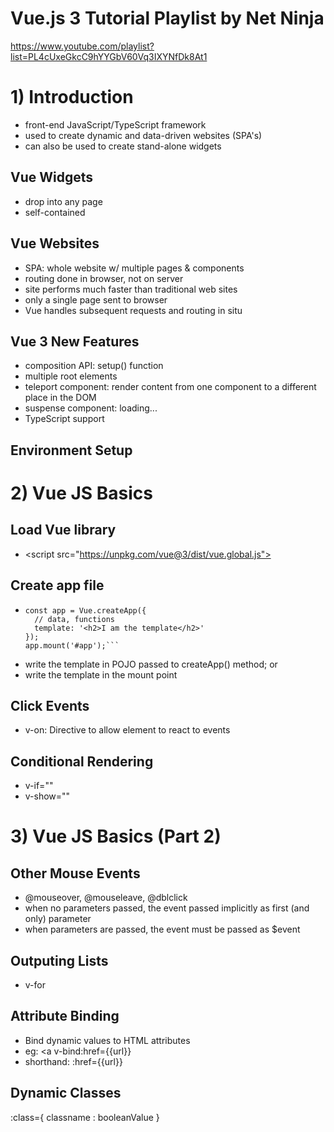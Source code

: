 # Vue.js 3 Tutorial Playlist by Net Ninja

https://www.youtube.com/playlist?list=PL4cUxeGkcC9hYYGbV60Vq3IXYNfDk8At1

# 1) Introduction
* front-end JavaScript/TypeScript framework
* used to create dynamic and data-driven websites (SPA's)
* can also be used to create stand-alone widgets
## Vue Widgets
* drop into any page
* self-contained
## Vue Websites
* SPA: whole website w/ multiple pages & components
* routing done in browser, not on server
* site performs much faster than traditional web sites
* only a single page sent to browser
* Vue handles subsequent requests and routing in situ
## Vue 3 New Features
* composition API: setup() function
* multiple root elements
* teleport component: render content from one component to a different place in the DOM
* suspense component: loading...
* TypeScript support
## Environment Setup

# 2) Vue JS Basics
## Load Vue library
* \<script src="https://unpkg.com/vue@3/dist/vue.global.js"></script>
## Create app file
* `````
  const app = Vue.createApp({
    // data, functions
    template: '<h2>I am the template</h2>'
  });
  app.mount('#app');```
* write the template in POJO passed to createApp() method; or
* write the template in the mount point 
## Click Events
* v-on: Directive to allow element to react to events
## Conditional Rendering
* v-if=""
* v-show=""

# 3) Vue JS Basics (Part 2) 
## Other Mouse Events
* @mouseover, @mouseleave, @dblclick
* when no parameters passed, the event passed implicitly as first (and only) parameter
* when parameters are passed, the event must be passed as $event
## Outputing Lists
* v-for
## Attribute Binding
* Bind dynamic values to HTML attributes
* eg: <a v-bind:href={{url}}
* shorthand: :href={{url}}
## Dynamic Classes
:class={ classname : booleanValue }